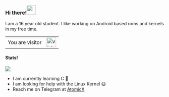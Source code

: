 ### Hi there!<img src="https://github.com/iamshubhamg/iamshubhamg/blob/master/Assests/Hi.gif" width="29px">
I am a 16 year old student. I like working on Android based roms and kernels in my free time.

<table>
  <tr>
    <td>You are visitor</td>
    <td><img src="https://profile-counter.glitch.me/AtomicXZ/count.svg" alt="vistor count" height="30" /></td>
  </tr>
</table>

#### Stats!
![](https://github-readme-stats.vercel.app/api?username=AtomicXZ&show_icons=true&theme=dark&count_private=true)

- I am currently learning C 🤔
- I am looking for help with the Linux Kernel 😃
- Reach me on Telegram at <a href=https://t.me/disloyalinnocentvelvetworm>AtomicX</a>
